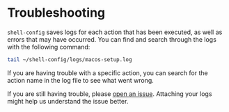 # Troubleshooting

`shell-config` saves logs for each action that has been executed, as well as errors that may have occurred. You can find and search through the logs with the following command:

```bash
tail ~/shell-config/logs/macos-setup.log
```

If you are having trouble with a specific action, you can search for the action name in the log file to see what went wrong.

If you are still having trouble, please [open an issue](https://github.com/Avivbens/shell-config/issues/new?assignees=&labels=&projects=&template=bug_report.md&title=).
Attaching your logs might help us understand the issue better.
